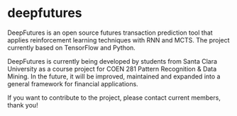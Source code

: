 # deepfutures
DeepFutures is an open source futures transaction prediction tool that applies reinforcement learning techniques with RNN and MCTS. The project currently based on TensorFlow and Python.

DeepFutures is currently being developed by students from Santa Clara University as a course project for COEN 281 Pattern Recognition & Data Mining. In the future, it will be improved, maintained and expanded into a general framework for financial applications.

If you want to contribute to the project, please contact current members, thank you!


